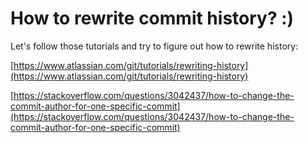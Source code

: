 # How to rewrite commit history? :)

Let's follow those tutorials and try to figure out how to rewrite history:

[https://www.atlassian.com/git/tutorials/rewriting-history](https://www.atlassian.com/git/tutorials/rewriting-history)

[https://stackoverflow.com/questions/3042437/how-to-change-the-commit-author-for-one-specific-commit](https://stackoverflow.com/questions/3042437/how-to-change-the-commit-author-for-one-specific-commit)